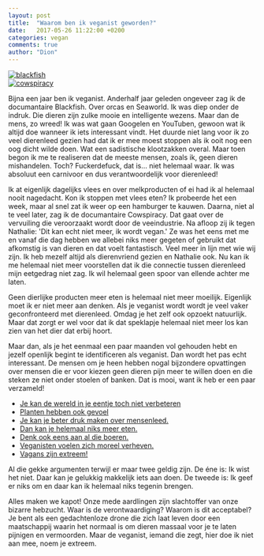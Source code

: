 ```yaml
---
layout: post
title:  "Waarom ben ik veganist geworden?"
date:   2017-05-26 11:22:00 +0200
categories: vegan
comments: true
author: "Dion"
---
```


<div class="row">
	<div class="left">
		<a href="http://www.imdb.com/title/tt2545118/?ref_=nv_sr_1" target="_blank"><img src="https://s3-eu-west-1.amazonaws.com/dionsnoeijen/vegan/blackfish.jpeg" alt="blackfish" title="blackfish" /></a>
	</div>
	<div class="right">
		<a href="http://www.imdb.com/title/tt3302820/?ref_=nv_sr_1" target="_blank"><img src="https://s3-eu-west-1.amazonaws.com/dionsnoeijen/vegan/cowspiracy.jpg" alt="cowspiracy" title="cowspiracy" /></a>
	</div>
</div>

Bijna een jaar ben ik veganist. Anderhalf jaar geleden ongeveer zag ik de documantaire Blackfish. Over orcas en Seaworld. Ik was diep onder de indruk. Die dieren zijn zulke mooie en intelligente wezens. Maar dan de mens, zo wreed! Ik was wat gaan Googelen en YouTuben, gewoon wat ik altijd doe wanneer ik iets interessant vindt. Het duurde niet lang voor ik zo veel dierenleed gezien had dat ik er mee moest stoppen als ik ooit nog een oog dicht wilde doen. Wat een sadistische klootzakken overal. Maar toen begon ik me te realiseren dat de meeste mensen, zoals ik, geen dieren mishandelen. Toch? Fuckerdefuck, dat is... niet helemaal waar. Ik was absoluut een carnivoor en dus verantwoordelijk voor dierenleed!

Ik at eigenlijk dagelijks vlees en over melkproducten of ei had ik al helemaal nooit nagedacht. Kon ik stoppen met vlees eten? Ik probeerde het een week, maar al snel zat ik weer op een hamburger te kauwen. Daarna, niet al te veel later, zag ik de documantaire Cowspiracy. Dat gaat over de vervuiling die veroorzaakt wordt door de veeindustrie. Na afloop zij ik tegen Nathalie: 'Dit kan echt niet meer, ik wordt vegan.' Ze was het eens met me en vanaf die dag hebben we allebei niks meer gegeten of gebruikt dat afkomstig is van dieren en dat voelt fantastisch. Veel meer in lijn met wie wij zijn. Ik heb mezelf altijd als dierenvriend gezien en Nathalie ook. Nu kan ik me helemaal niet meer voorstellen dat ik die connectie tussen dierenleed mijn eetgedrag niet zag. Ik wil helemaal geen spoor van ellende achter me laten.

Geen dierlijke producten meer eten is helemaal niet meer moeilijk. Eigenlijk moet ik er niet meer aan denken. Als je veganist wordt wordt je veel vaker geconfronteerd met dierenleed. Omdag je het zelf ook opzoekt natuurlijk. Maar dat zorgt er wel voor dat ik dat speklapje helemaal niet meer los kan zien van het dier dat erbij hoort.

Maar dan, als je het eenmaal een paar maanden vol gehouden hebt en jezelf openlijk begint te identificeren als veganist. Dan wordt het pas echt interessant. De mensen om je heen hebben nogal bijzondere opvattingen over mensen die er voor kiezen geen dieren pijn meer te willen doen en die steken ze niet onder stoelen of banken. Dat is mooi, want ik heb er een paar verzameld!

<ul>
	<li><a href="#">Je kan de wereld in je eentje toch niet verbeteren</a></li>
	<li><a href="#">Planten hebben ook gevoel</a></li>
	<li><a href="#">Je kan je beter druk maken over mensenleed.</a></li>
	<li><a href="#">Dan kan je helemaal niks meer eten.</a></li>
	<li><a href="#">Denk ook eens aan al die boeren.</a></li>
	<li><a href="#">Veganisten voelen zich moreel verheven.</a></li>
	<li><a href="#">Vagans zijn extreem!</a></li>
</ul>

Al die gekke argumenten terwijl er maar twee geldig zijn. De éne is: Ik wist het niet. Daar kan je gelukkig makkelijk iets aan doen. De tweede is: Ik geef er niks om en daar kan ik helemaal niks tegenin brengen.

Alles maken we kapot! Onze mede aardlingen zijn slachtoffer van onze bizarre hebzucht. Waar is de verontwaardiging? Waarom is dit acceptabel? Je bent als een gedachtenloze drone die zich laat leven door een maatschappij waarin het normaal is om dieren massaal voor je te laten pijnigen en vermoorden. Maar de veganist, iemand die zegt, hier doe ik niet aan mee, noem je extreem.
